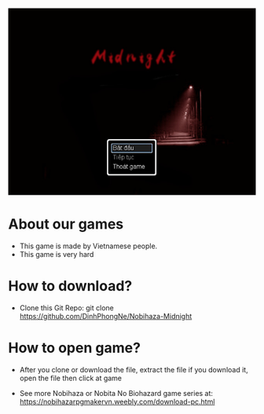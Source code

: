 ![Nobihaza Midnight](/screenshot.jpg)
# About our games
- This game is made by Vietnamese people.
- This game is very hard

# How to download?
- Clone this Git Repo: git clone https://github.com/DinhPhongNe/Nobihaza-Midnight

# How to open game?
- After you clone or download the file, extract the file if you download it, open the file then click at game

- See more Nobihaza or Nobita No Biohazard game series at: https://nobihazarpgmakervn.weebly.com/download-pc.html
